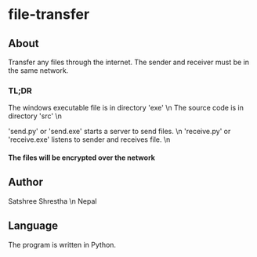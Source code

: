 # file-transfer

## About
Transfer any files through the internet. The sender and receiver must be in the same network.

### TL;DR
The windows executable file is in directory 'exe' \n
The source code is in directory 'src' \n

'send.py' or 'send.exe' starts a server to send files. \n
'receive.py' or 'receive.exe' listens to sender and receives file. \n
#### The files will be encrypted over the network

## Author
Satshree Shrestha \n
Nepal

## Language
The program is written in Python.
